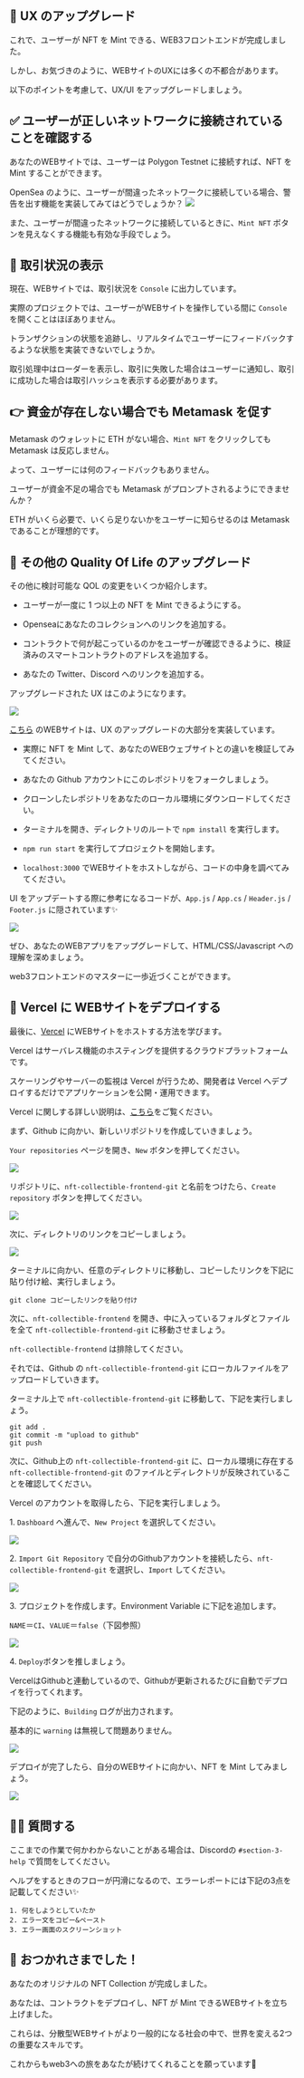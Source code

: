 🤵 UX のアップグレード
----

これで、ユーザーが NFT を Mint できる、WEB3フロントエンドが完成しました。

しかし、お気づきのように、WEBサイトのUXには多くの不都合があります。

以下のポイントを考慮して、UX/UI をアップグレードしましょう。

✅ ユーザーが正しいネットワークに接続されていることを確認する
---
あなたのWEBサイトでは、ユーザーは Polygon Testnet に接続すれば、NFT を Mint することができます。

OpenSea のように、ユーザーが間違ったネットワークに接続している場合、警告を出す機能を実装してみてはどうでしょうか？
![](/public/images/Polygon-Generative-NFT/section-4/4_2_1.png)

また、ユーザーが間違ったネットワークに接続しているときに、`Mint NFT` ボタンを見えなくする機能も有効な手段でしょう。

💫 取引状況の表示
---
現在、WEBサイトでは、取引状況を `Console` に出力しています。

実際のプロジェクトでは、ユーザーがWEBサイトを操作している間に `Console` を開くことはほぼありません。

トランザクションの状態を追跡し、リアルタイムでユーザーにフィードバックするような状態を実装できないでしょうか。

取引処理中はローダーを表示し、取引に失敗した場合はユーザーに通知し、取引に成功した場合は取引ハッシュを表示する必要があります。

👉 資金が存在しない場合でも Metamask を促す
---
Metamask のウォレットに ETH がない場合、`Mint NFT` をクリックしても Metamask は反応しません。

よって、ユーザーには何のフィードバックもありません。

ユーザーが資金不足の場合でも Metamask がプロンプトされるようにできませんか？

ETH がいくら必要で、いくら足りないかをユーザーに知らせるのは Metamask であることが理想的です。

🛀 その他の Quality Of Life のアップグレード
---

その他に検討可能な QOL の変更をいくつか紹介します。

- ユーザーが一度に 1 つ以上の NFT を Mint できるようにする。

- Openseaにあなたのコレクションへのリンクを追加する。

- コントラクトで何が起こっているのかをユーザーが確認できるように、検証済みのスマートコントラクトのアドレスを追加する。

- あなたの Twitter、Discord へのリンクを追加する。

アップグレードされた UX はこのようになります。

![](/public/images/Polygon-Generative-NFT/section-4/4_2_2.png)

[こちら](https://nft-collectible-demoo.vercel.app/) のWEBサイトは、UX のアップグレードの大部分を実装しています。

- 実際に NFT を Mint して、あなたのWEBウェブサイトとの違いを検証してみてください。

- あなたの Github アカウントにこのレポジトリをフォークしましょう。

- クローンしたレポジトリをあなたのローカル環境にダウンロードしてください。

- ターミナルを開き、ディレクトリのルートで `npm install` を実行します。

- `npm run start` を実行してプロジェクトを開始します。

- `localhost:3000` でWEBサイトをホストしながら、コードの中身を調べてみてください。

UI をアップデートする際に参考になるコードが、`App.js` / `App.cs` / `Header.js` / `Footer.js` に隠されています✨

![](/public/images/Polygon-Generative-NFT/section-4/4_2_3.png)

ぜひ、あなたのWEBアプリをアップグレードして、HTML/CSS/Javascript への理解を深めましょう。

web3フロントエンドのマスターに一歩近づくことができます。

🤟 Vercel に WEBサイトをデプロイする
---

最後に、[Vercel](https://vercel.com/) にWEBサイトをホストする方法を学びます。

Vercel はサーバレス機能のホスティングを提供するクラウドプラットフォームです。

スケーリングやサーバーの監視は Vercel が行うため、開発者は Vercel へデプロイするだけでアプリケーションを公開・運用できます。

Vercel に関しする詳しい説明は、[こちら](https://zenn.dev/lollipop_onl/articles/eoz-vercel-pricing-2020)をご覧ください。

まず、Github に向かい、新しいリポジトリを作成していきましょう。

`Your repositories` ページを開き、`New` ボタンを押してください。

![](/public/images/Polygon-Generative-NFT/section-4/4_2_4.png)

リポジトリに、`nft-collectible-frontend-git` と名前をつけたら、`Create repository` ボタンを押してください。

![](/public/images/Polygon-Generative-NFT/section-4/4_2_5.png)

次に、ディレクトリのリンクをコピーしましょう。

![](/public/images/Polygon-Generative-NFT/section-4/4_2_6.png)

ターミナルに向かい、任意のディレクトリに移動し、コピーしたリンクを下記に貼り付け絵、実行しましょう。

```
git clone コピーしたリンクを貼り付け
```

次に、`nft-collectible-frontend` を開き、中に入っているフォルダとファイルを全て `nft-collectible-frontend-git` に移動させましょう。

`nft-collectible-frontend` は排除してください。

それでは、Github の `nft-collectible-frontend-git` にローカルファイルをアップロードしていきます。

ターミナル上で `nft-collectible-frontend-git` に移動して、下記を実行しましょう。

```
git add .
git commit -m "upload to github"
git push
```

次に、Github上の `nft-collectible-frontend-git` に、ローカル環境に存在する `nft-collectible-frontend-git` のファイルとディレクトリが反映されていることを確認してください。

Vercel のアカウントを取得したら、下記を実行しましょう。

1\. `Dashboard` へ進んで、`New Project` を選択してください。

![](/public/images/Polygon-Generative-NFT/section-4/4_2_7.png)

2\. `Import Git Repository` で自分のGithubアカウントを接続したら、`nft-collectible-frontend-git` を選択し、`Import` してください。

![](/public/images/Polygon-Generative-NFT/section-4/4_2_8.png)

3\. プロジェクトを作成します。Environment Variable に下記を追加します。

`NAME`＝`CI`、`VALUE`＝`false`（下図参照）

![](/public/images/Polygon-Generative-NFT/section-4/4_2_9.png)

4\. `Deploy`ボタンを推しましょう。

VercelはGithubと連動しているので、Githubが更新されるたびに自動でデプロイを行ってくれます。

下記のように、`Building` ログが出力されます。

基本的に `warning` は無視して問題ありません。

![](/public/images/Polygon-Generative-NFT/section-4/4_2_10.png)

デプロイが完了したら、自分のWEBサイトに向かい、NFT を Mint してみましょう。

![](/public/images/Polygon-Generative-NFT/section-4/4_2_11.png)


🙋‍♂️ 質問する
-------------------------------------------
ここまでの作業で何かわからないことがある場合は、Discordの `#section-3-help` で質問をしてください。

ヘルプをするときのフローが円滑になるので、エラーレポートには下記の3点を記載してください✨
```
1. 何をしようとしていたか
2. エラー文をコピー&ペースト
3. エラー画面のスクリーンショット
```

🎉 おつかれさまでした！
--------------------------------

あなたのオリジナルの NFT Collection が完成しました。

あなたは、コントラクトをデプロイし、NFT が Mint できるWEBサイトを立ち上げました。

これらは、分散型WEBサイトがより一般的になる社会の中で、世界を変える2つの重要なスキルです。

これからもweb3への旅をあなたが続けてくれることを願っています🚀

